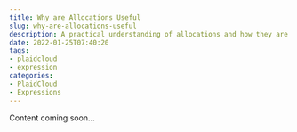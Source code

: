 ```yaml
---
title: Why are Allocations Useful
slug: why-are-allocations-useful
description: A practical understanding of allocations and how they are helpful
date: 2022-01-25T07:40:20
tags:
- plaidcloud
- expression
categories:
- PlaidCloud
- Expressions
---
```



Content coming soon...

